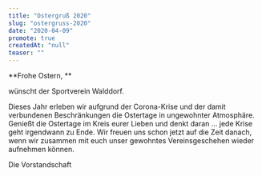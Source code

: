 ```yaml
---
title: "Ostergruß 2020"
slug: "ostergruss-2020"
date: "2020-04-09"
promote: true
createdAt: "null"
teaser: ""
---
```

**Frohe Ostern, **


wünscht der Sportverein Walddorf.


Dieses Jahr erleben wir aufgrund der Corona-Krise und der damit verbundenen Beschränkungen die Ostertage in ungewohnter Atmosphäre. Genießt die Ostertage im Kreis eurer Lieben und denkt daran … jede Krise geht irgendwann zu Ende. Wir freuen uns schon jetzt auf die Zeit danach, wenn wir zusammen mit euch unser gewohntes Vereinsgeschehen wieder aufnehmen können.


Die Vorstandschaft
